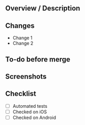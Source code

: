 ## Overview / Description

<!---
Describe your changes, and why you're making them. Is this linked to an open
issue, a Trello card, or another pull request? Link it here.
-->

## Changes

- Change 1
- Change 2

## To-do before merge

<!---
(Optional -- remove this section if not needed)
Include any notes about things that need to happen before this PR is merged, e.g.:
- [ ] Change the base branch
- [ ] Update dbt Cloud jobs
- [ ] Ensure PR #56 is merged
-->

## Screenshots

<!---
Include a screenshot of the relevant section of the updated view.
-->

## Checklist

- [ ] Automated tests
- [ ] Checked on iOS
- [ ] Checked on Android
